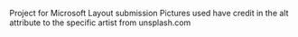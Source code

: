 Project for Microsoft Layout submission
Pictures used have credit in the alt attribute to the specific artist from unsplash.com